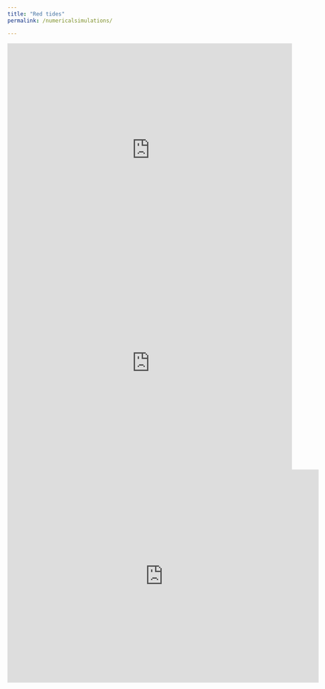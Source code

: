 ```yaml
---
title: "Red tides"
permalink: /numericalsimulations/

---
```


<iframe
  width="640"
  height="480"
  src="https://youtu.be/duQKcOU56LQ"
  frameborder="0"
  allow="autoplay; encrypted-media"
  allowfullscreen
>
</iframe>

<iframe
  width="640"
  height="480"
  src="https://youtu.be/GKTavEOfMZ4"
  frameborder="0"
  allow="autoplay; encrypted-media"
  allowfullscreen
>
</iframe>

<div class="embed-container">
  <iframe
      src="https://youtu.be/GKTavEOfMZ4"
      width="700"
      height="480"
      frameborder="0"
      allowfullscreen="true">
  </iframe>
</div>